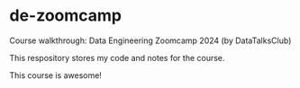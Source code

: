 # de-zoomcamp
Course walkthrough: Data Engineering Zoomcamp 2024 (by DataTalksClub)

This respository stores my code and notes for the course.

This course is awesome!
